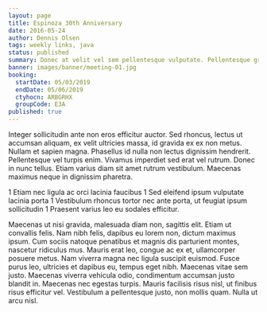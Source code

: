 ```yaml
---
layout: page
title: Espinoza 30th Anniversary
date: 2016-05-24
author: Dennis Olsen
tags: weekly links, java
status: published
summary: Donec at velit vel sem pellentesque vulputate. Pellentesque gravida.
banner: images/banner/meeting-01.jpg
booking:
  startDate: 05/03/2019
  endDate: 05/06/2019
  ctyhocn: ARBGRHX
  groupCode: E3A
published: true
---
```

Integer sollicitudin ante non eros efficitur auctor. Sed rhoncus, lectus ut accumsan aliquam, ex velit ultricies massa, id gravida ex ex non metus. Nullam et sapien magna. Phasellus id nulla non lectus dignissim hendrerit. Pellentesque vel turpis enim. Vivamus imperdiet sed erat vel rutrum. Donec in nunc tellus. Etiam varius diam sit amet rutrum vestibulum. Maecenas maximus neque in dignissim pharetra.

1 Etiam nec ligula ac orci lacinia faucibus
1 Sed eleifend ipsum vulputate lacinia porta
1 Vestibulum rhoncus tortor nec ante porta, ut feugiat ipsum sollicitudin
1 Praesent varius leo eu sodales efficitur.

Maecenas ut nisi gravida, malesuada diam non, sagittis elit. Etiam ut convallis felis. Nam nibh felis, dapibus eu lorem non, dictum maximus ipsum. Cum sociis natoque penatibus et magnis dis parturient montes, nascetur ridiculus mus. Mauris erat leo, congue ac ex et, ullamcorper posuere metus. Nam viverra magna nec ligula suscipit euismod. Fusce purus leo, ultricies et dapibus eu, tempus eget nibh. Maecenas vitae sem justo. Maecenas viverra vehicula odio, condimentum accumsan justo blandit in. Maecenas nec egestas turpis. Mauris facilisis risus nisl, ut finibus risus efficitur vel. Vestibulum a pellentesque justo, non mollis quam. Nulla ut arcu nisl.
